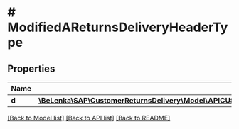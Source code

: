# # ModifiedAReturnsDeliveryHeaderType

## Properties

Name | Type | Description | Notes
------------ | ------------- | ------------- | -------------
**d** | [**\BeLenka\SAP\CustomerReturnsDelivery\Model\APICUSTOMERRETURNSDELIVERYSRVAReturnsDeliveryHeaderTypeUpdate**](APICUSTOMERRETURNSDELIVERYSRVAReturnsDeliveryHeaderTypeUpdate.md) |  | [optional]

[[Back to Model list]](../../README.md#models) [[Back to API list]](../../README.md#endpoints) [[Back to README]](../../README.md)
